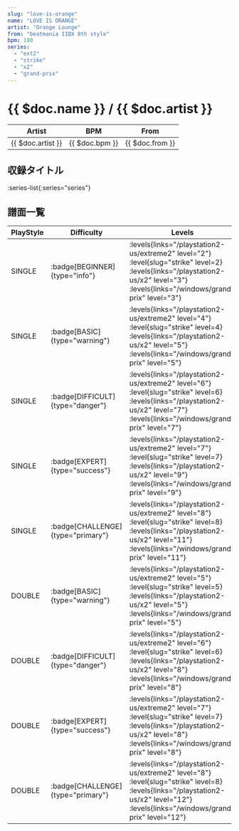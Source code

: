```yaml
---
slug: "love-is-orange"
name: "LOVE IS ORANGE"
artist: "Orange Lounge"
from: "beatmania IIDX 8th style"
bpm: 180
series:
  - "ext2"
  - "strike"
  - "x2"
  - "grand-prix"
---
```


# {{ $doc.name }} / {{ $doc.artist }}

|Artist|BPM|From|
|------|---|----|
|{{ $doc.artist }}|{{ $doc.bpm }}|{{ $doc.from }}|

## 収録タイトル

:series-list{:series="series"}

## 譜面一覧

|PlayStyle|Difficulty|Levels|Notes|Movie|
|---------|----------|------|-----|-----|
|SINGLE| :badge[BEGINNER]{type="info"}| :levels{links="/playstation2-us/extreme2" level="2"} :level{slug="strike" level=2} :levels{links="/playstation2-us/x2" level="3"}  :levels{links="/windows/grand-prix" level="3"}|110/2||
|SINGLE| :badge[BASIC]{type="warning"}| :levels{links="/playstation2-us/extreme2" level="4"} :level{slug="strike" level=4} :levels{links="/playstation2-us/x2" level="5"}  :levels{links="/windows/grand-prix" level="5"}|148/5||
|SINGLE| :badge[DIFFICULT]{type="danger"}| :levels{links="/playstation2-us/extreme2" level="6"} :level{slug="strike" level=6} :levels{links="/playstation2-us/x2" level="7"}  :levels{links="/windows/grand-prix" level="7"}|216/26||
|SINGLE| :badge[EXPERT]{type="success"}| :levels{links="/playstation2-us/extreme2" level="7"} :level{slug="strike" level=7} :levels{links="/playstation2-us/x2" level="9"}  :levels{links="/windows/grand-prix" level="9"}|252/0||
|SINGLE| :badge[CHALLENGE]{type="primary"}| :levels{links="/playstation2-us/extreme2" level="8"} :level{slug="strike" level=8} :levels{links="/playstation2-us/x2" level="11"}  :levels{links="/windows/grand-prix" level="11"}|327/8||
|DOUBLE| :badge[BASIC]{type="warning"}| :levels{links="/playstation2-us/extreme2" level="5"} :level{slug="strike" level=5} :levels{links="/playstation2-us/x2" level="5"}  :levels{links="/windows/grand-prix" level="5"}|165/5||
|DOUBLE| :badge[DIFFICULT]{type="danger"}| :levels{links="/playstation2-us/extreme2" level="6"} :level{slug="strike" level=6} :levels{links="/playstation2-us/x2" level="8"}  :levels{links="/windows/grand-prix" level="8"}|219/27||
|DOUBLE| :badge[EXPERT]{type="success"}| :levels{links="/playstation2-us/extreme2" level="7"} :level{slug="strike" level=7} :levels{links="/playstation2-us/x2" level="8"}  :levels{links="/windows/grand-prix" level="8"}|246/2||
|DOUBLE| :badge[CHALLENGE]{type="primary"}| :levels{links="/playstation2-us/extreme2" level="8"} :level{slug="strike" level=8} :levels{links="/playstation2-us/x2" level="12"}  :levels{links="/windows/grand-prix" level="12"}|316/11||
